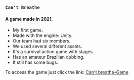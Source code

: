 ### `Can't Breathe`
#### A game made in 2021.


<ul>
  <li> My first game.
  <li> Made with the engine: Unity.
  <li> Our team had six members.
  <li> We used several different assets.
  <li> It's a survival action game with stages.
  <li> Has an amateur Brazilian dubbing.
  <li> It still has some bugs.  
</ul>

To access the game just click the link:
<a href="https://drive.google.com/file/d/15dYZAeFefWI4OGFje0z3uD133W4XKvu8/view?usp=sharing"> Can't breathe-Game </a>
